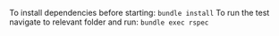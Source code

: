 To install dependencies before starting: `bundle install`
To run the test navigate to relevant folder and run: `bundle exec rspec`
